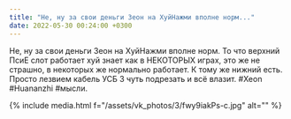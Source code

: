 ```yaml
---
title: "Не, ну за свои деньги Зеон на ХуйНажми вполне норм..."
date: 2022-05-30 00:24:00 +0300
---
```


Не, ну за свои деньги Зеон на ХуйНажми вполне норм. То что верхний ПсиЕ слот работает хуй знает как в НЕКОТОРЫХ играх, это же не страшно, в некоторых же нормально работает. К тому же нижний есть. Просто лезвием кабель УСБ 3 чуть подрезать и всё влазит.
#Xeon #Huananzhi #мысли.

{% include media.html f="/assets/vk_photos/3/fwy9iakPs-c.jpg" alt="" %}

